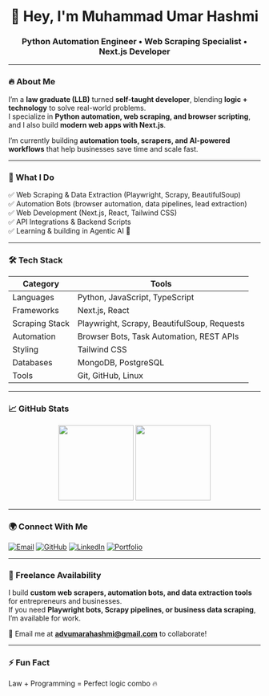 <h1 align="center">👋 Hey, I'm Muhammad Umar Hashmi</h1>
<h3 align="center">Python Automation Engineer • Web Scraping Specialist • Next.js Developer</h3>

---

### 🔥 About Me

I’m a **law graduate (LLB)** turned **self-taught developer**, blending **logic + technology** to solve real-world problems.  
I specialize in **Python automation, web scraping, and browser scripting**, and I also build **modern web apps with Next.js**.

I’m currently building **automation tools, scrapers, and AI-powered workflows** that help businesses save time and scale fast.

---

### 🚀 What I Do

✅ Web Scraping & Data Extraction (Playwright, Scrapy, BeautifulSoup)  
✅ Automation Bots (browser automation, data pipelines, lead extraction)  
✅ Web Development (Next.js, React, Tailwind CSS)  
✅ API Integrations & Backend Scripts  
✅ Learning & building in Agentic AI 🤖

---

### 🛠️ Tech Stack

| Category | Tools |
|----------|-------|
| Languages | Python, JavaScript, TypeScript |
| Frameworks | Next.js, React |
| Scraping Stack | Playwright, Scrapy, BeautifulSoup, Requests |
| Automation | Browser Bots, Task Automation, REST APIs |
| Styling | Tailwind CSS |
| Databases | MongoDB, PostgreSQL |
| Tools | Git, GitHub, Linux |

---

### 📈 GitHub Stats

<p align="center">
  <img src="https://github-readme-stats.vercel.app/api?username=YourGitHubUsername&show_icons=true&theme=tokyonight" height="150"/>
  <img src="https://github-readme-streak-stats.herokuapp.com/?user=YourGitHubUsername&theme=tokyonight" height="150"/>
</p>

---

### 🌍 Connect With Me

[![Email](https://img.shields.io/badge/Email-advumarahashmi%40gmail.com-red?style=for-the-badge&logo=gmail)](mailto:advumarahashmi@gmail.com)
[![GitHub](https://img.shields.io/badge/GitHub-Follow-black?style=for-the-badge&logo=github)](https://github.com/YourGitHubUsername)
[![LinkedIn](https://img.shields.io/badge/LinkedIn-Connect-blue?style=for-the-badge&logo=linkedin)](#)
[![Portfolio](https://img.shields.io/badge/Portfolio-Coming%20Soon-purple?style=for-the-badge&logo=vercel)](#)

---

### 💼 Freelance Availability

I build **custom web scrapers, automation bots, and data extraction tools** for entrepreneurs and businesses.  
If you need **Playwright bots, Scrapy pipelines, or business data scraping**, I’m available for work.

📩 Email me at **advumarahashmi@gmail.com** to collaborate!

---

### ⚡ Fun Fact
Law + Programming = Perfect logic combo 🔥  
